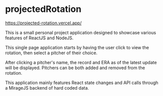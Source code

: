 # projectedRotation

https://projected-rotation.vercel.app/

This is a small personal project application designed to showcase various features of ReactJS and NodeJS.

This single page application starts by having the user click to view the rotation, then select a pitcher of their choice.

After clicking a pitcher's name, the record and ERA as of the latest update will be displayed. Pitchers can be both added and removed from the rotation.

This application mainly features React state changes and API calls through a MirageJS backend of hard coded data.

